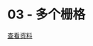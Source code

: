 # 03 - 多个栅格

[查看资料](https://github.com/merfais/vue-grid-layout-v3/blob/master/website/docs/.vuepress/components/Example03MultipleGrids.vue)

<ClientOnly>
<Example03MultipleGrids></Example03MultipleGrids>
</ClientOnly>

